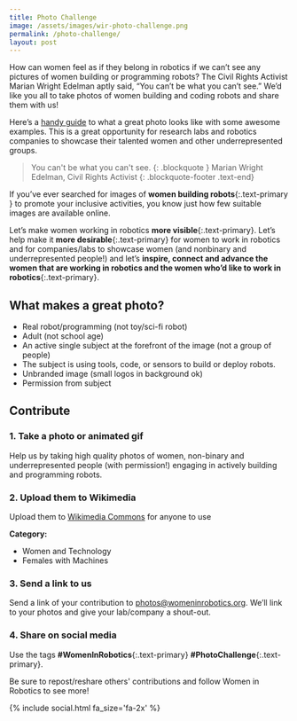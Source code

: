 ```yaml
---
title: Photo Challenge
image: /assets/images/wir-photo-challenge.png
permalink: /photo-challenge/
layout: post
---
```

How can women feel as if they belong in robotics if we can’t see any pictures of women building or programming robots? The Civil Rights Activist Marian Wright Edelman aptly said, “You can’t be what you can’t see.” We’d like you all to take photos of women building and coding robots and share them with us!

Here’s a [handy guide](https://svrobo.org/wp-content/uploads/2021/10/Women-in-Robotics-Photo-Challenge.pdf) to what a great photo looks like with some awesome examples. This is a great opportunity for research labs and robotics companies to showcase their talented women and other underrepresented groups.

> You can't be what you can't see.
> {: .blockquote }
> Marian Wright Edelman, Civil Rights Activist
> {: .blockquote-footer .text-end}

If you’ve ever searched for images of **women building robots**{:.text-primary } to promote your inclusive activities,  you know just how few suitable images are available online. 

Let’s make women working in robotics **more visible**{:.text-primary}.  Let’s help make it **more desirable**{:.text-primary} for women to work in robotics and for companies/labs to showcase women (and nonbinary and underrepresented people!) and let’s **inspire, connect and advance the women that are working in robotics and the women who’d like to work in robotics**{:.text-primary}.

## What makes a great photo?

* Real robot/programming (not toy/sci-fi robot)
* Adult (not school age)
* An active single subject at the forefront of the image (not a group of people)
* The subject is using tools, code, or sensors to build or deploy robots.
* Unbranded image (small logos in background ok)
* Permission from subject

## Contribute

### 1. Take a photo or animated gif

Help us by taking high quality photos of women, non-binary and underrepresented people (with permission!) engaging in actively building and programming robots.

### 2. Upload them to Wikimedia

Upload them to [Wikimedia Commons](https://commons.wikimedia.org/wiki/Commons:Contributing_your_own_work) for anyone to use

**Category:**

* Women and Technology
* Females with Machines

### 3. Send a link to us

Send a link of your contribution to [photos@womeninrobotics.org](mailto:photos@womeninrobotics.org). We’ll link to your photos and give your lab/company a shout-out.

### 4. Share on social media

Use the tags **\#WomenInRobotics**{:.text-primary} **\#PhotoChallenge**{:.text-primary}.

Be sure to repost/reshare others' contributions and follow Women in Robotics to see more!

{% include social.html fa_size='fa-2x' %}